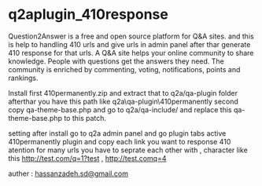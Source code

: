 # q2aplugin_410response
Question2Answer is a free and open source platform for Q&amp;A sites. and this is help to handling 410 urls and give urls in admin panel after thar generate 410 response for that urls.
A Q&A site helps your online community to share knowledge. People with questions get the answers they need. The community is enriched by commenting, voting, notifications, points and rankings.


Install
first 410permanently.zip and extract that to q2a/qa-plugin folder afterthar you have this path like q2a\qa-plugin\410permanently
second copy qa-theme-base.php and go to q2a/qa-include/ and replace this qa-theme-base.php to this patch.

setting
after install go to q2a admin panel and go plugin tabs active 410permanently plugin and copy each link you want to response 410 atention for many urls you have to seprate each other with , character like this
http://test.com/q=1?test ,
http://test.comq=4

auther : hassanzadeh.sd@gmail.com
